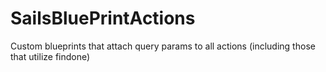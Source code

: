 SailsBluePrintActions
=====================

Custom blueprints that attach query params to all actions (including those that utilize findone)

